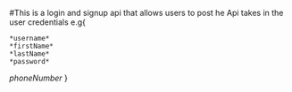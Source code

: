 #This is a login and signup api that allows users to post 
he Api takes in the user credentials 
e.g{
  
    *username*
    *firstName*
    *lastName*
    *password*
  *phoneNumber*
}
